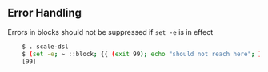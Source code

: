 ## Error Handling

Errors in blocks should not be suppressed if `set -e` is in effect

~~~sh
    $ . scale-dsl
    $ (set -e; ~ ::block; {{ (exit 99); echo "should not reach here"; }}; )
    [99]
~~~

